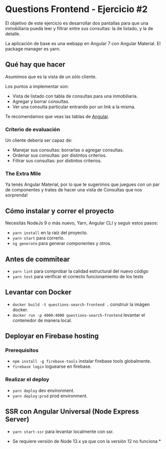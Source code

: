 # Questions Frontend - Ejercicio #2

El objetivo de este ejercicio es desarrollar dos pantallas para que una inmobiliaria
pueda leer y filtrar entre sus consultas: la de listado, y la de detalle.

La aplicación de base es una webapp en Angular 7 con Angular Material. El package
manager es yarn.

## Qué hay que hacer

Asumimos que es la vista de un sólo cliente.

Los puntos a implementar son:
- Vista de listado con tabla de consultas para una inmobiliaria.
- Agregar y borrar consultas.
- Ver una consulta particular entrando por un link a la misma.

Te recomendamos que veas las tablas de [Angular](https://material.angular.io/components/table/overview).

### Criterio de evaluación
Un cliente debería ser capaz de:
- Manejar sus consultas: borrarlas o agregar consultas.
- Ordenar sus consultas: por distintos criterios.
- Filtrar sus consultas: por distintos criterios.


### The Extra Mile
Ya tenés Angular Material, por lo que te sugerimos que juegues con un par de componentes y trates de hacer una
vista de Consultas que nos sorprenda!


## Cómo instalar y correr el proyecto
Necesitás NodeJs 9 o más nuevo, Yarn, Angular CLI y seguir estos pasos:
- `yarn install` en la raíz del proyecto.
- `yarn start` para correrlo.
- `ng generate` para generar componentes y otros.


## Antes de commitear
- `yarn lint` para comprobar la calidad estructural del nuevo código
- `yarn test` para verificar el correcto funcionamiento de los tests


## Levantar con Docker 
- `docker build -t questions-search-frontend .` construir la imágen docker.
- `docker run -p 4000:4000 questions-search-frontend` levantar el contenedor de manera local.


## Deployar en Firebase hosting

### Prerequisitos

- `npm install -g firebase-tools` instalar firebase tools globalmente.
- `firebase login` loguearse en firebase.

### Realizar el deploy

- `yarn deploy` dev environment.
- `yarn deploy:prod` prod environment.

## SSR con Angular Universal (Node Express Server)

- `yarn start-ssr` para levantar localmente con ssr.
* Se requiere versión de Node 13.x ya que con la versión 12 no funciona *